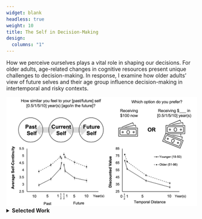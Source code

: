 ```yaml
---
widget: blank
headless: true
weight: 10
title: The Self in Decision-Making
design:
  columns: "1"
---
```


<div class="row">
  <div class="col-md-6">
    <p>
      How we perceive ourselves plays a vital role in shaping our decisions. For older adults, age-related changes in cognitive resources present unique challenges to decision-making. In response, I examine how older adults’ view of future selves and their age group influence decision-making in intertemporal and risky contexts.
    </p>
  </div>
    <div class="col-md-6">
    <img src="SCTD.jpg" style="max-width:100%;">
  </div>
</div>

<details>
<summary><b>Selected Work</b></summary>
  <br>
  <b>Lu, Y.</b>, Rutt, J., Thomas, M., & Löckenhoff, C. E. (2025). Modeling temporal self-continuity and its association with temporal discounting. <i>Personality and Individual Differences</i>. [<a href="https://doi.org/10.1016/j.paid.2025.113354">Link</a>]
  <br>
  <b>Lu, Y.*</b>, Liao, S.*, Ma, G., Guo, Z., Zhou, Y., Sun, Y. Y., Li, T., & Zhang, X. (under review). The impact of age-related stereotypes on risky decision-making in the Balloon Analogue Risk Task: Shifts in prior beliefs rather than loss aversion.
</details>
